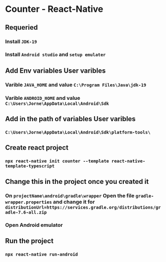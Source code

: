 # Counter - React-Native


## Requeried

### Install `JDK-19`
### Install `Android studio` and `setup emulater`



## Add Env variables User varibles

### Varible `JAVA_HOME` and value `C:\Program Files\Java\jdk-19`
### Varible `ANDROID_HOME` and value `C:\Users\Jorne\AppData\Local\Android\Sdk`


## Add in the path of variables User varibles

### `C:\Users\Jorne\AppData\Local\Android\Sdk\platform-tools\`


## Create react project 

### `npx react-native init counter --template react-native-template-typescript`



## Change this in the project once you created it

### On `projectName\android\gradle\wrapper` Open the file `gradle-wrapper.properties` and change it for `distributionUrl=https://services.gradle.org/distributions/gradle-7.6-all.zip`

### Open  Android emulator


## Run  the project

### `npx react-native run-android`
